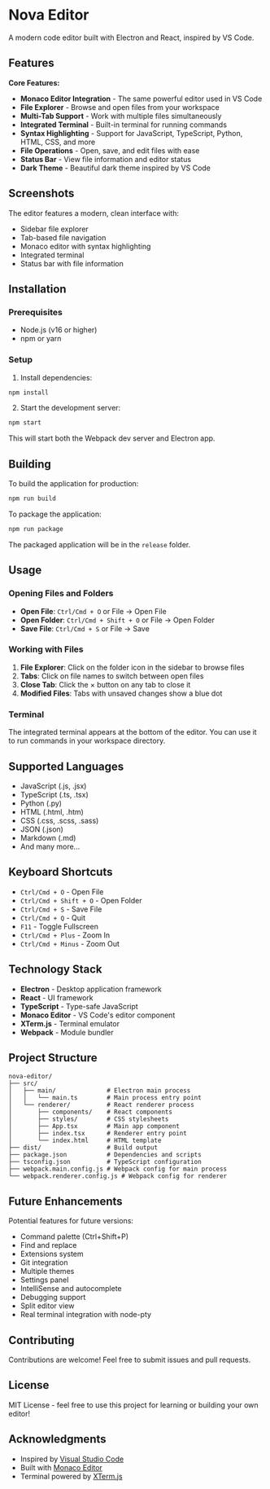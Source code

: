 # Nova Editor

A modern code editor built with Electron and React, inspired by VS Code.

## Features

**Core Features:**
- **Monaco Editor Integration** - The same powerful editor used in VS Code
- **File Explorer** - Browse and open files from your workspace
- **Multi-Tab Support** - Work with multiple files simultaneously
- **Integrated Terminal** - Built-in terminal for running commands
- **Syntax Highlighting** - Support for JavaScript, TypeScript, Python, HTML, CSS, and more
- **File Operations** - Open, save, and edit files with ease
- **Status Bar** - View file information and editor status
- **Dark Theme** - Beautiful dark theme inspired by VS Code

## Screenshots

The editor features a modern, clean interface with:
- Sidebar file explorer
- Tab-based file navigation
- Monaco editor with syntax highlighting
- Integrated terminal
- Status bar with file information

## Installation

### Prerequisites

- Node.js (v16 or higher)
- npm or yarn

### Setup

1. Install dependencies:
```bash
npm install
```

2. Start the development server:
```bash
npm start
```

This will start both the Webpack dev server and Electron app.

## Building

To build the application for production:

```bash
npm run build
```

To package the application:

```bash
npm run package
```

The packaged application will be in the `release` folder.

## Usage

### Opening Files and Folders

- **Open File**: `Ctrl/Cmd + O` or File → Open File
- **Open Folder**: `Ctrl/Cmd + Shift + O` or File → Open Folder
- **Save File**: `Ctrl/Cmd + S` or File → Save

### Working with Files

1. **File Explorer**: Click on the folder icon in the sidebar to browse files
2. **Tabs**: Click on file names to switch between open files
3. **Close Tab**: Click the × button on any tab to close it
4. **Modified Files**: Tabs with unsaved changes show a blue dot

### Terminal

The integrated terminal appears at the bottom of the editor. You can use it to run commands in your workspace directory.

## Supported Languages

- JavaScript (.js, .jsx)
- TypeScript (.ts, .tsx)
- Python (.py)
- HTML (.html, .htm)
- CSS (.css, .scss, .sass)
- JSON (.json)
- Markdown (.md)
- And many more...

## Keyboard Shortcuts

- `Ctrl/Cmd + O` - Open File
- `Ctrl/Cmd + Shift + O` - Open Folder
- `Ctrl/Cmd + S` - Save File
- `Ctrl/Cmd + Q` - Quit
- `F11` - Toggle Fullscreen
- `Ctrl/Cmd + Plus` - Zoom In
- `Ctrl/Cmd + Minus` - Zoom Out

## Technology Stack

- **Electron** - Desktop application framework
- **React** - UI framework
- **TypeScript** - Type-safe JavaScript
- **Monaco Editor** - VS Code's editor component
- **XTerm.js** - Terminal emulator
- **Webpack** - Module bundler

## Project Structure

```
nova-editor/
├── src/
│   ├── main/              # Electron main process
│   │   └── main.ts        # Main process entry point
│   └── renderer/          # React renderer process
│       ├── components/    # React components
│       ├── styles/        # CSS stylesheets
│       ├── App.tsx        # Main app component
│       ├── index.tsx      # Renderer entry point
│       └── index.html     # HTML template
├── dist/                  # Build output
├── package.json           # Dependencies and scripts
├── tsconfig.json          # TypeScript configuration
├── webpack.main.config.js # Webpack config for main process
└── webpack.renderer.config.js # Webpack config for renderer
```

## Future Enhancements

Potential features for future versions:
- Command palette (Ctrl+Shift+P)
- Find and replace
- Extensions system
- Git integration
- Multiple themes
- Settings panel
- IntelliSense and autocomplete
- Debugging support
- Split editor view
- Real terminal integration with node-pty

## Contributing

Contributions are welcome! Feel free to submit issues and pull requests.

## License

MIT License - feel free to use this project for learning or building your own editor!

## Acknowledgments

- Inspired by [Visual Studio Code](https://code.visualstudio.com/)
- Built with [Monaco Editor](https://microsoft.github.io/monaco-editor/)
- Terminal powered by [XTerm.js](https://xtermjs.org/)


